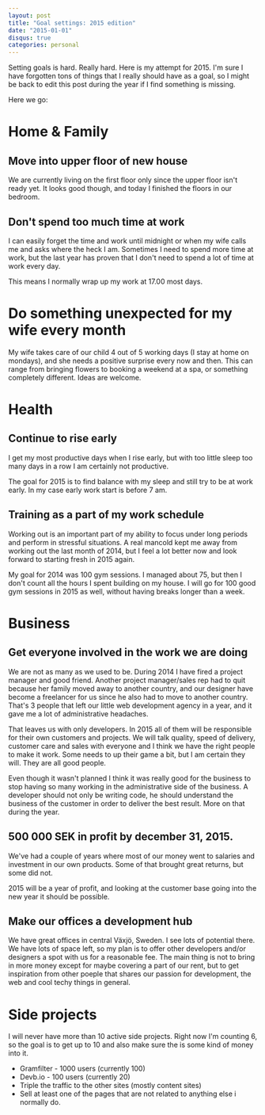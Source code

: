 ```yaml
---
layout: post
title: "Goal settings: 2015 edition"
date: "2015-01-01"
disqus: true
categories: personal
---
```


Setting goals is hard. Really hard. Here is my attempt for 2015. I'm sure I have forgotten
tons of things that I really should have as a goal, so I might be back to edit this post during
the year if I find something is missing.

Here we go:

# Home & Family

## Move into upper floor of new house

We are currently living on the first floor only since the upper floor isn't ready yet.
It looks good though, and today I finished the floors in our bedroom.

## Don't spend too much time at work

I can easily forget the time and work until midnight or when my wife calls
me and asks where the heck I am. Sometimes I need to spend more time at work,
but the last year has proven that I don't need to spend a lot of time at work
every day.

This means I normally wrap up my work at 17.00 most days.

# Do something unexpected for my wife every month

My wife takes care of our child 4 out of 5 working days
(I stay at home on mondays), and she needs a positive
surprise every now and then. This can range from
bringing flowers to booking a weekend at a spa, or
something completely different. Ideas are welcome.

# Health

## Continue to rise early

I get my most productive days when I rise early, but with too
little sleep too many days in a row I am certainly not productive.

The goal for 2015 is to find balance with my sleep and still try to
be at work early. In my case early work start is before 7 am.

## Training as a part of my work schedule

Working out is an important part of my ability to focus under
long periods and perform in stressful situations. A real mancold
kept me away from working out the last month of 2014, but I feel
a lot better now and look forward to starting fresh in 2015 again.

My goal for 2014 was 100 gym sessions. I managed about 75, but
then I don't count all the hours I spent building on my house.
I will go for 100 good gym sessions in 2015 as well, without
having breaks longer than a week.

# Business

## Get everyone involved in the work we are doing

We are not as many as we used to be. During 2014 I have fired
a project manager and good friend. Another project manager/sales rep
had to quit because her family moved away to another country,
and our designer have become a freelancer for us since he also had
to move to another country. That's 3 people that left our little
web development agency in a year, and it gave me a lot of administrative
headaches.

That leaves us with only developers. In 2015 all of them will be
responsible for their own customers and projects. We will talk
quality, speed of delivery, customer care and sales with everyone
and I think we have the right people to make it work. Some needs
to up their game a bit, but I am certain they will. They are all
good people.

Even though it wasn't planned I think it was really good for the
business to stop having so many working in the administrative
side of the business. A developer should not only be writing code,
he should understand the business of the customer in order to
deliver the best result. More on that during the year.

## 500 000 SEK in profit by december 31, 2015.

We've had a couple of years where most of our money went to salaries and
investment in our own products. Some of that brought great returns, but
some did not.

2015 will be a year of profit, and looking at the customer base going into
the new year it should be possible.

## Make our offices a development hub

We have great offices in central Växjö, Sweden. I see lots of potential
there. We have lots of space left, so my plan is to offer other developers
and/or designers a spot with us for a reasonable fee. The main thing is not
to bring in more money except for maybe covering a part of our rent, but
to get inspiration from other poeple that shares our passion for development,
the web and cool techy things in general.

# Side projects

I will never have more than 10 active side projects. Right now I'm counting 6,
so the goal is to get up to 10 and also make sure the is some kind of money
into it.

  * Gramfilter - 1000 users (currently 100)
  * Devb.io - 100 users (currently 20)
  * Triple the traffic to the other sites (mostly content sites)
  * Sell at least one of the pages that are not related to anything else i normally do.

